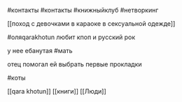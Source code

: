
#контакты 
#контакты #книжныйклуб  #нетворкинг 

[[поход с девочками в караоке в сексуальной одежде]]

#оляqarakhotun
любит кпоп и русский рок

у нее ебанутая #мать 

отец помогал ей выбрать первые прокладки

#коты

[[qara khotun]]
[[книги]]
[[Люди]]
